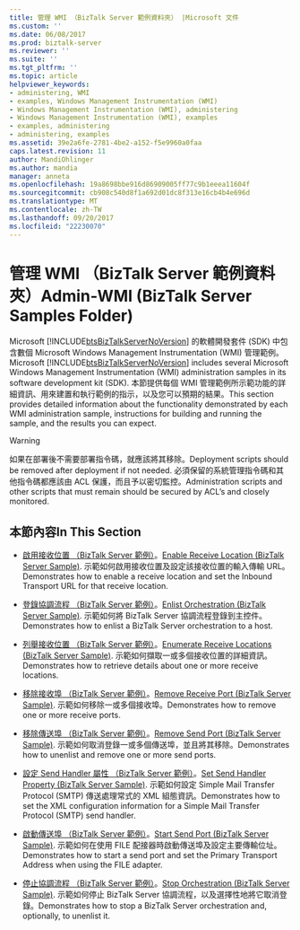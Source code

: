 ```yaml
---
title: 管理 WMI （BizTalk Server 範例資料夾） |Microsoft 文件
ms.custom: ''
ms.date: 06/08/2017
ms.prod: biztalk-server
ms.reviewer: ''
ms.suite: ''
ms.tgt_pltfrm: ''
ms.topic: article
helpviewer_keywords:
- administering, WMI
- examples, Windows Management Instrumentation (WMI)
- Windows Management Instrumentation (WMI), administering
- Windows Management Instrumentation (WMI), examples
- examples, administering
- administering, examples
ms.assetid: 39e2a6fe-2781-4be2-a152-f5e9960a0faa
caps.latest.revision: 11
author: MandiOhlinger
ms.author: mandia
manager: anneta
ms.openlocfilehash: 19a8698bbe916d86909005ff77c9b1eeea11604f
ms.sourcegitcommit: cb908c540d8f1a692d01dc8f313e16cb4b4e696d
ms.translationtype: MT
ms.contentlocale: zh-TW
ms.lasthandoff: 09/20/2017
ms.locfileid: "22230070"
---
```

# <a name="admin-wmi-biztalk-server-samples-folder"></a><span data-ttu-id="f3e91-102">管理 WMI （BizTalk Server 範例資料夾）</span><span class="sxs-lookup"><span data-stu-id="f3e91-102">Admin-WMI (BizTalk Server Samples Folder)</span></span>
<span data-ttu-id="f3e91-103">Microsoft [!INCLUDE[btsBizTalkServerNoVersion](../includes/btsbiztalkservernoversion-md.md)] 的軟體開發套件 (SDK) 中包含數個 Microsoft Windows Management Instrumentation (WMI) 管理範例。</span><span class="sxs-lookup"><span data-stu-id="f3e91-103">Microsoft [!INCLUDE[btsBizTalkServerNoVersion](../includes/btsbiztalkservernoversion-md.md)] includes several Microsoft Windows Management Instrumentation (WMI) administration samples in its software development kit (SDK).</span></span> <span data-ttu-id="f3e91-104">本節提供每個 WMI 管理範例所示範功能的詳細資訊、用來建置和執行範例的指示，以及您可以預期的結果。</span><span class="sxs-lookup"><span data-stu-id="f3e91-104">This section provides detailed information about the functionality demonstrated by each WMI administration sample, instructions for building and running the sample, and the results you can expect.</span></span>  
  
> [!WARNING]
>  <span data-ttu-id="f3e91-105">如果在部署後不需要部署指令碼，就應該將其移除。</span><span class="sxs-lookup"><span data-stu-id="f3e91-105">Deployment scripts should be removed after deployment if not needed.</span></span> <span data-ttu-id="f3e91-106">必須保留的系統管理指令碼和其他指令碼都應該由 ACL 保護，而且予以密切監控。</span><span class="sxs-lookup"><span data-stu-id="f3e91-106">Administration scripts and other scripts that must remain should be secured by ACL’s and closely monitored.</span></span>  
  
## <a name="in-this-section"></a><span data-ttu-id="f3e91-107">本節內容</span><span class="sxs-lookup"><span data-stu-id="f3e91-107">In This Section</span></span>  
  
-   <span data-ttu-id="f3e91-108">[啟用接收位置 （BizTalk Server 範例）](../core/enable-receive-location-biztalk-server-sample.md)。</span><span class="sxs-lookup"><span data-stu-id="f3e91-108">[Enable Receive Location (BizTalk Server Sample)](../core/enable-receive-location-biztalk-server-sample.md).</span></span> <span data-ttu-id="f3e91-109">示範如何啟用接收位置及設定該接收位置的輸入傳輸 URL。</span><span class="sxs-lookup"><span data-stu-id="f3e91-109">Demonstrates how to enable a receive location and set the Inbound Transport URL for that receive location.</span></span>  
  
-   <span data-ttu-id="f3e91-110">[登錄協調流程 （BizTalk Server 範例）](../core/enlist-orchestration-biztalk-server-sample.md)。</span><span class="sxs-lookup"><span data-stu-id="f3e91-110">[Enlist Orchestration (BizTalk Server Sample)](../core/enlist-orchestration-biztalk-server-sample.md).</span></span> <span data-ttu-id="f3e91-111">示範如何將 BizTalk Server 協調流程登錄到主控件。</span><span class="sxs-lookup"><span data-stu-id="f3e91-111">Demonstrates how to enlist a BizTalk Server orchestration to a host.</span></span>  
  
-   <span data-ttu-id="f3e91-112">[列舉接收位置 （BizTalk Server 範例）](../core/enumerate-receive-locations-biztalk-server-sample.md)。</span><span class="sxs-lookup"><span data-stu-id="f3e91-112">[Enumerate Receive Locations (BizTalk Server Sample)](../core/enumerate-receive-locations-biztalk-server-sample.md).</span></span> <span data-ttu-id="f3e91-113">示範如何擷取一或多個接收位置的詳細資訊。</span><span class="sxs-lookup"><span data-stu-id="f3e91-113">Demonstrates how to retrieve details about one or more receive locations.</span></span>  
  
-   <span data-ttu-id="f3e91-114">[移除接收埠 （BizTalk Server 範例）](../core/remove-receive-port-biztalk-server-sample.md)。</span><span class="sxs-lookup"><span data-stu-id="f3e91-114">[Remove Receive Port (BizTalk Server Sample)](../core/remove-receive-port-biztalk-server-sample.md).</span></span> <span data-ttu-id="f3e91-115">示範如何移除一或多個接收埠。</span><span class="sxs-lookup"><span data-stu-id="f3e91-115">Demonstrates how to remove one or more receive ports.</span></span>  
  
-   <span data-ttu-id="f3e91-116">[移除傳送埠 （BizTalk Server 範例）](../core/remove-send-port-biztalk-server-sample.md)。</span><span class="sxs-lookup"><span data-stu-id="f3e91-116">[Remove Send Port (BizTalk Server Sample)](../core/remove-send-port-biztalk-server-sample.md).</span></span> <span data-ttu-id="f3e91-117">示範如何取消登錄一或多個傳送埠，並且將其移除。</span><span class="sxs-lookup"><span data-stu-id="f3e91-117">Demonstrates how to unenlist and remove one or more send ports.</span></span>  
  
-   <span data-ttu-id="f3e91-118">[設定 Send Handler 屬性 （BizTalk Server 範例）](../core/set-send-handler-property-biztalk-server-sample.md)。</span><span class="sxs-lookup"><span data-stu-id="f3e91-118">[Set Send Handler Property (BizTalk Server Sample)](../core/set-send-handler-property-biztalk-server-sample.md).</span></span> <span data-ttu-id="f3e91-119">示範如何設定 Simple Mail Transfer Protocol (SMTP) 傳送處理常式的 XML 組態資訊。</span><span class="sxs-lookup"><span data-stu-id="f3e91-119">Demonstrates how to set the XML configuration information for a Simple Mail Transfer Protocol (SMTP) send handler.</span></span>  
  
-   <span data-ttu-id="f3e91-120">[啟動傳送埠 （BizTalk Server 範例）](../core/start-send-port-biztalk-server-sample.md)。</span><span class="sxs-lookup"><span data-stu-id="f3e91-120">[Start Send Port (BizTalk Server Sample)](../core/start-send-port-biztalk-server-sample.md).</span></span> <span data-ttu-id="f3e91-121">示範如何在使用 FILE 配接器時啟動傳送埠及設定主要傳輸位址。</span><span class="sxs-lookup"><span data-stu-id="f3e91-121">Demonstrates how to start a send port and set the Primary Transport Address when using the FILE adapter.</span></span>  
  
-   <span data-ttu-id="f3e91-122">[停止協調流程 （BizTalk Server 範例）](../core/stop-orchestration-biztalk-server-sample.md)。</span><span class="sxs-lookup"><span data-stu-id="f3e91-122">[Stop Orchestration (BizTalk Server Sample)](../core/stop-orchestration-biztalk-server-sample.md).</span></span> <span data-ttu-id="f3e91-123">示範如何停止 BizTalk Server 協調流程，以及選擇性地將它取消登錄。</span><span class="sxs-lookup"><span data-stu-id="f3e91-123">Demonstrates how to stop a BizTalk Server orchestration and, optionally, to unenlist it.</span></span>